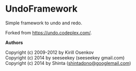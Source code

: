 UndoFramework
=============

Simple framework to undo and redo.

Forked from https://undo.codeplex.com/.

**Authors**

Copyright (c) 2009-2012 by Kirill Osenkov<br/>
Copyright (c) 2014 by seeseekey (seeseekey gmail.com)<br/>
Copyright (c) 2014 by Shinta (shintadono@googlemail.com)<br/>

